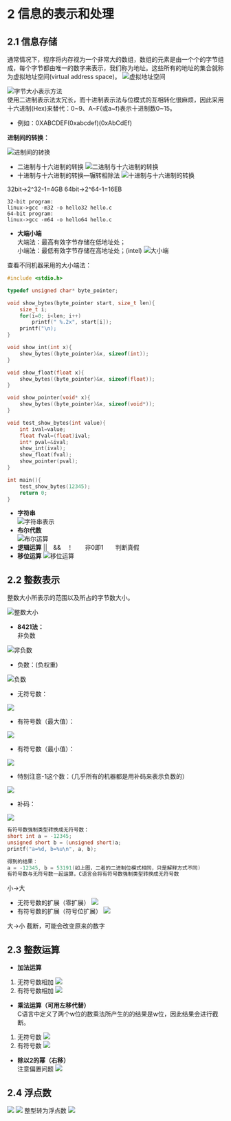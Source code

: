 # **2 信息的表示和处理**
## **2.1 信息存储**
通常情况下，程序将内存视为一个非常大的数组，数组的元素是由一个个的字节组成，每个字节都由唯一的数字来表示，我们称为地址。这些所有的地址的集合就称为虚拟地址空间(virtual address space)。
![虚拟地址空间](/photo/chapter_two/2-1.png)

![字节大小表示方法](/photo/chapter_two/2-2.png)  
使用二进制表示法太冗长，而十进制表示法与位模式的互相转化很麻烦，因此采用十六进制(Hex)来替代：0\~9、A\~F(或a\~f)表示十进制数0\~15。
+ 例如：0XABCDEF(0xabcdef)(0xAbCdEf)  

**进制间的转换：**  

![进制间的转换](/photo/chapter_two/2-3.png)
+ 二进制与十六进制的转换
  ![二进制与十六进制的转换](/photo/chapter_two/2-4.png)
+ 十进制与十六进制的转换—辗转相除法
  ![十进制与十六进制的转换](/photo/chapter_two/2-5.png)

32bit->2^32-1=4GB
64bit->2^64-1=16EB
```
32-bit program:
linux->gcc -m32 -o hello32 hello.c
64-bit program:
linux->gcc -m64 -o hello64 hello.c
```
+ **大端小端**  
大端法：最高有效字节存储在低地址处；  
小端法：最低有效字节存储在高地址处；(intel)
![大小端](/photo/chapter_two/2-6.png)  

查看不同机器采用的大小端法：
```C  
#include <stdio.h>

typedef unsigned char* byte_pointer;

void show_bytes(byte_pointer start, size_t len){
    size_t i;
    for(i=0; i<len; i++)
        printf(" %.2x", start[i]);
    printf("\n);
}

void show_int(int x){
    show_bytes((byte_pointer)&x, sizeof(int));
}

void show_float(float x){
    show_bytes((byte_pointer)&x, sizeof(float));
}

void show_pointer(void* x){
    show_bytes((byte_pointer)&x, sizeof(void*));
}

void test_show_bytes(int value){
    int ival=value;
    float fval=(float)ival;
    int* pval=&ival;
    show_int(ival);
    show_float(fval);
    show_pointer(pval);
}

int main(){
    test_show_bytes(12345);
    return 0;
}
```
+ **字符串**  
![字符串表示](/photo/chapter_two/2-7.png)  
+ **布尔代数**  
![布尔运算](/photo/chapter_two/2-8.png)
+ **逻辑运算**
||&emsp;&&&emsp;！&emsp;&emsp;非0即1&emsp;&emsp;判断真假  
+ **移位运算**
![移位运算](/photo/chapter_two/2-9.png)

## **2.2 整数表示**
整数大小所表示的范围以及所占的字节数大小。

![整数大小](/photo/chapter_two/2-10.png)
+ **8421法：**  
非负数

![非负数](/photo/chapter_two/2-11.png)
+ 负数：(负权重)

![负数](/photo/chapter_two/2-12.png)

+ 无符号数：

![](/photo/chapter_two/2-13.png)
+ 有符号数（最大值）：

![](/photo/chapter_two/2-14.png)
+ 有符号数（最小值）：

![](/photo/chapter_two/2-15.png)
+ 特别注意-1这个数：（几乎所有的机器都是用补码来表示负数的）

![](/photo/chapter_two/2-16.png)
+ 补码：

![](/photo/chapter_two/2-17.png)
```C
有符号数强制类型转换成无符号数：
short int a = -12345;
unsigned short b = (unsigned short)a;
printf("a=%d, b=%u\n", a, b);

得到的结果：
a = -12345, b = 53191(如上图，二者的二进制位模式相同，只是解释方式不同)
有符号数与无符号数一起运算，C语言会将有符号数强制类型转换成无符号数
```
小->大  
+ 无符号数的扩展（零扩展）
  ![](/photo/chapter_two/2-18.png)
+ 有符号数的扩展（符号位扩展）
  ![](/photo/chapter_two/2-19.png)  

大->小
截断，可能会改变原来的数字

## **2.3 整数运算**
+ **加法运算**
1. 无符号数相加
   ![](/photo/chapter_two/2-20.png)
2. 有符号数相加
   ![](/photo/chapter_two/2-21.png)
+ **乘法运算（可用左移代替）**  
  C语言中定义了两个w位的数乘法所产生的的结果是w位，因此结果会进行截断。
1. 无符号数
   ![](/photo/chapter_two/2-22.png)
2. 有符号数
   ![](/photo/chapter_two/2-23.png)
+ **除以2的幂（右移）**  
  注意偏置问题
  ![](/photo/chapter_two/2-24.png)

## **2.4 浮点数**
![](/photo/chapter_two/2-25.png)
![](/photo/chapter_two/2-26.png)
整型转为浮点数
![](/photo/chapter_two/2-27.png)
